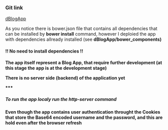 <h3>Git link </h3> <a href="https://github.com/dumitrubrinza/dBlogApp.git">dBlogApp</a>
<br>
<p>As you notice there is  bower.json file that contains all dependencies that can be installed by <b>bower install</b> command, however I deploied the app with dependencies allready installed (see <b> dBlogApp/bower_components<b>) </p>
<p><h4>!! No need to install dependencies !!</h4></p>
<p>The app itself represent a Blog App, that require further development (at this stage the app is at the development stage)</p>
<p>There is no server side (backend) of the application yet</p>
***
<h5>To run the app localy run the <b> http-server </b> command</h5>
<p>Even though the app contains user authentication throught the Cookies that store the Base64 encoded username and the password, and this are hold even after the browser refresh </p>
